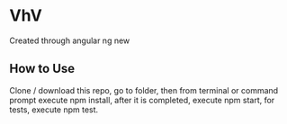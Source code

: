 # VhV

Created through angular ng new

## How to Use

Clone / download this repo, go to folder, then from terminal or command prompt execute npm install, after it is completed, execute npm start, for tests, execute npm test.
